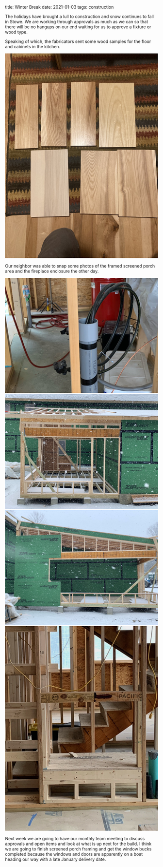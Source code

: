 title: Winter Break
date: 2021-01-03
tags: construction

The holidays have brought a lull to construction and snow continues to fall in Stowe.  We are working through approvals as much as we can so that there will be no hangups on our end waiting for us to approve a fixture or wood type.

Speaking of which, the fabricators sent some wood samples for the floor and cabinets in the kitchen.

![](/files/wood-samples.JPG)        

Our neighbor was able to snap some photos of the framed screened porch area and the fireplace enclosure the other day. 

![](/files/electric-temp-runs.JPG)       
![](/files/2021-01-03-screenporch1.JPG)       
![](/files/2021-01-03-screenporch2.JPG)       
![](/files/firebox.JPG)       

Next week we are going to have our monthly team meeting to discuss approvals and open items and look at what is up next for the build.  I think we are going to finish screened porch framing and get the window bucks completed because the windows and doors are apparently on a boat heading our way with a late January delivery date.


